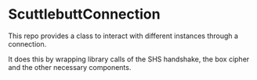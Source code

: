 # ScuttlebuttConnection
This repo provides a class to interact with different instances
through a connection.

It does this by wrapping library calls of the SHS handshake,
the box cipher and the other necessary components.
